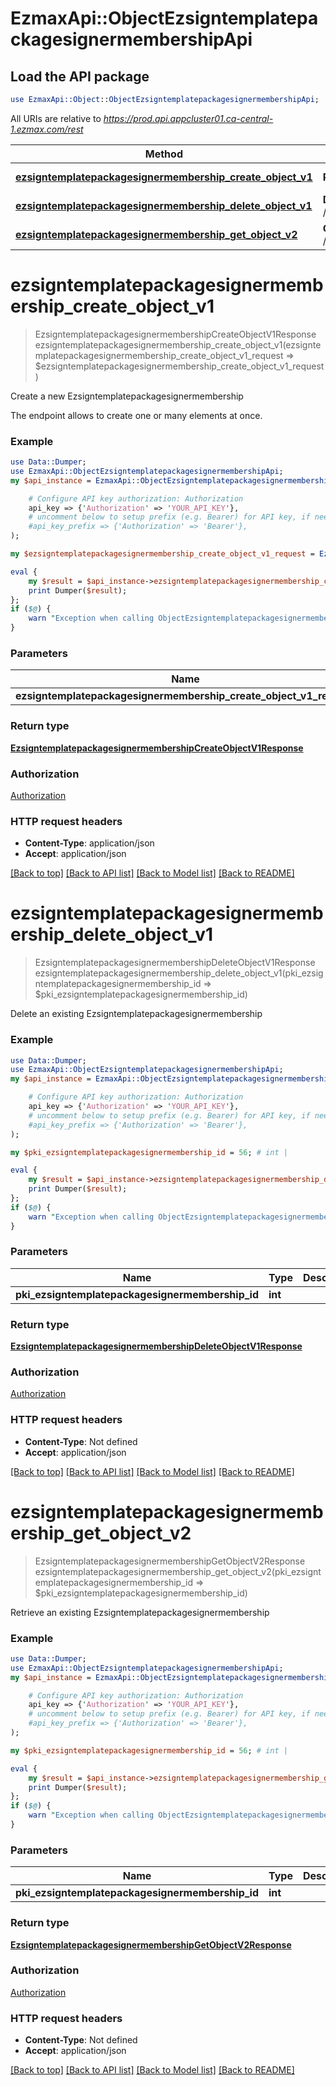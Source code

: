 # EzmaxApi::ObjectEzsigntemplatepackagesignermembershipApi

## Load the API package
```perl
use EzmaxApi::Object::ObjectEzsigntemplatepackagesignermembershipApi;
```

All URIs are relative to *https://prod.api.appcluster01.ca-central-1.ezmax.com/rest*

Method | HTTP request | Description
------------- | ------------- | -------------
[**ezsigntemplatepackagesignermembership_create_object_v1**](ObjectEzsigntemplatepackagesignermembershipApi.md#ezsigntemplatepackagesignermembership_create_object_v1) | **POST** /1/object/ezsigntemplatepackagesignermembership | Create a new Ezsigntemplatepackagesignermembership
[**ezsigntemplatepackagesignermembership_delete_object_v1**](ObjectEzsigntemplatepackagesignermembershipApi.md#ezsigntemplatepackagesignermembership_delete_object_v1) | **DELETE** /1/object/ezsigntemplatepackagesignermembership/{pkiEzsigntemplatepackagesignermembershipID} | Delete an existing Ezsigntemplatepackagesignermembership
[**ezsigntemplatepackagesignermembership_get_object_v2**](ObjectEzsigntemplatepackagesignermembershipApi.md#ezsigntemplatepackagesignermembership_get_object_v2) | **GET** /2/object/ezsigntemplatepackagesignermembership/{pkiEzsigntemplatepackagesignermembershipID} | Retrieve an existing Ezsigntemplatepackagesignermembership


# **ezsigntemplatepackagesignermembership_create_object_v1**
> EzsigntemplatepackagesignermembershipCreateObjectV1Response ezsigntemplatepackagesignermembership_create_object_v1(ezsigntemplatepackagesignermembership_create_object_v1_request => $ezsigntemplatepackagesignermembership_create_object_v1_request)

Create a new Ezsigntemplatepackagesignermembership

The endpoint allows to create one or many elements at once.

### Example
```perl
use Data::Dumper;
use EzmaxApi::ObjectEzsigntemplatepackagesignermembershipApi;
my $api_instance = EzmaxApi::ObjectEzsigntemplatepackagesignermembershipApi->new(

    # Configure API key authorization: Authorization
    api_key => {'Authorization' => 'YOUR_API_KEY'},
    # uncomment below to setup prefix (e.g. Bearer) for API key, if needed
    #api_key_prefix => {'Authorization' => 'Bearer'},
);

my $ezsigntemplatepackagesignermembership_create_object_v1_request = EzmaxApi::Object::EzsigntemplatepackagesignermembershipCreateObjectV1Request->new(); # EzsigntemplatepackagesignermembershipCreateObjectV1Request | 

eval {
    my $result = $api_instance->ezsigntemplatepackagesignermembership_create_object_v1(ezsigntemplatepackagesignermembership_create_object_v1_request => $ezsigntemplatepackagesignermembership_create_object_v1_request);
    print Dumper($result);
};
if ($@) {
    warn "Exception when calling ObjectEzsigntemplatepackagesignermembershipApi->ezsigntemplatepackagesignermembership_create_object_v1: $@\n";
}
```

### Parameters

Name | Type | Description  | Notes
------------- | ------------- | ------------- | -------------
 **ezsigntemplatepackagesignermembership_create_object_v1_request** | [**EzsigntemplatepackagesignermembershipCreateObjectV1Request**](EzsigntemplatepackagesignermembershipCreateObjectV1Request.md)|  | 

### Return type

[**EzsigntemplatepackagesignermembershipCreateObjectV1Response**](EzsigntemplatepackagesignermembershipCreateObjectV1Response.md)

### Authorization

[Authorization](../README.md#Authorization)

### HTTP request headers

 - **Content-Type**: application/json
 - **Accept**: application/json

[[Back to top]](#) [[Back to API list]](../README.md#documentation-for-api-endpoints) [[Back to Model list]](../README.md#documentation-for-models) [[Back to README]](../README.md)

# **ezsigntemplatepackagesignermembership_delete_object_v1**
> EzsigntemplatepackagesignermembershipDeleteObjectV1Response ezsigntemplatepackagesignermembership_delete_object_v1(pki_ezsigntemplatepackagesignermembership_id => $pki_ezsigntemplatepackagesignermembership_id)

Delete an existing Ezsigntemplatepackagesignermembership



### Example
```perl
use Data::Dumper;
use EzmaxApi::ObjectEzsigntemplatepackagesignermembershipApi;
my $api_instance = EzmaxApi::ObjectEzsigntemplatepackagesignermembershipApi->new(

    # Configure API key authorization: Authorization
    api_key => {'Authorization' => 'YOUR_API_KEY'},
    # uncomment below to setup prefix (e.g. Bearer) for API key, if needed
    #api_key_prefix => {'Authorization' => 'Bearer'},
);

my $pki_ezsigntemplatepackagesignermembership_id = 56; # int | 

eval {
    my $result = $api_instance->ezsigntemplatepackagesignermembership_delete_object_v1(pki_ezsigntemplatepackagesignermembership_id => $pki_ezsigntemplatepackagesignermembership_id);
    print Dumper($result);
};
if ($@) {
    warn "Exception when calling ObjectEzsigntemplatepackagesignermembershipApi->ezsigntemplatepackagesignermembership_delete_object_v1: $@\n";
}
```

### Parameters

Name | Type | Description  | Notes
------------- | ------------- | ------------- | -------------
 **pki_ezsigntemplatepackagesignermembership_id** | **int**|  | 

### Return type

[**EzsigntemplatepackagesignermembershipDeleteObjectV1Response**](EzsigntemplatepackagesignermembershipDeleteObjectV1Response.md)

### Authorization

[Authorization](../README.md#Authorization)

### HTTP request headers

 - **Content-Type**: Not defined
 - **Accept**: application/json

[[Back to top]](#) [[Back to API list]](../README.md#documentation-for-api-endpoints) [[Back to Model list]](../README.md#documentation-for-models) [[Back to README]](../README.md)

# **ezsigntemplatepackagesignermembership_get_object_v2**
> EzsigntemplatepackagesignermembershipGetObjectV2Response ezsigntemplatepackagesignermembership_get_object_v2(pki_ezsigntemplatepackagesignermembership_id => $pki_ezsigntemplatepackagesignermembership_id)

Retrieve an existing Ezsigntemplatepackagesignermembership



### Example
```perl
use Data::Dumper;
use EzmaxApi::ObjectEzsigntemplatepackagesignermembershipApi;
my $api_instance = EzmaxApi::ObjectEzsigntemplatepackagesignermembershipApi->new(

    # Configure API key authorization: Authorization
    api_key => {'Authorization' => 'YOUR_API_KEY'},
    # uncomment below to setup prefix (e.g. Bearer) for API key, if needed
    #api_key_prefix => {'Authorization' => 'Bearer'},
);

my $pki_ezsigntemplatepackagesignermembership_id = 56; # int | 

eval {
    my $result = $api_instance->ezsigntemplatepackagesignermembership_get_object_v2(pki_ezsigntemplatepackagesignermembership_id => $pki_ezsigntemplatepackagesignermembership_id);
    print Dumper($result);
};
if ($@) {
    warn "Exception when calling ObjectEzsigntemplatepackagesignermembershipApi->ezsigntemplatepackagesignermembership_get_object_v2: $@\n";
}
```

### Parameters

Name | Type | Description  | Notes
------------- | ------------- | ------------- | -------------
 **pki_ezsigntemplatepackagesignermembership_id** | **int**|  | 

### Return type

[**EzsigntemplatepackagesignermembershipGetObjectV2Response**](EzsigntemplatepackagesignermembershipGetObjectV2Response.md)

### Authorization

[Authorization](../README.md#Authorization)

### HTTP request headers

 - **Content-Type**: Not defined
 - **Accept**: application/json

[[Back to top]](#) [[Back to API list]](../README.md#documentation-for-api-endpoints) [[Back to Model list]](../README.md#documentation-for-models) [[Back to README]](../README.md)

